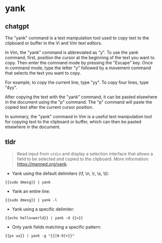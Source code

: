 # yank 
## chatgpt 
The "yank" command is a text manipulation tool used to copy text to the clipboard or buffer in the Vi and Vim text editors.

In Vim, the "yank" command is abbreviated as "y". To use the yank command, first, position the cursor at the beginning of the text you want to copy. Then enter the command mode by pressing the "Escape" key. Once in command mode, type the letter "y" followed by a movement command that selects the text you want to copy.

For example, to copy the current line, type "yy". To copy four lines, type "4yy".

After copying the text with the "yank" command, it can be pasted elsewhere in the document using the "p" command. The "p" command will paste the copied text after the current cursor position.

In summary, the "yank" command in Vim is a useful text manipulation tool for copying text to the clipboard or buffer, which can then be pasted elsewhere in the document. 

## tldr 
 
> Read input from `stdin` and display a selection interface that allows a field to be selected and copied to the clipboard.
> More information: <https://manned.org/yank>.

- Yank using the default delimiters (\f, \n, \r, \s, \t):

`{{sudo dmesg}} | yank`

- Yank an entire line:

`{{sudo dmesg}} | yank -l`

- Yank using a specific delimiter:

`{{echo hello=world}} | yank -d {{=}}`

- Only yank fields matching a specific pattern:

`{{ps ux}} | yank -g "{{[0-9]+}}"`
